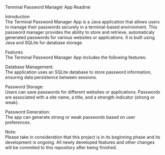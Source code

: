 Terminal Password Manager App Readme

Introduction    
The Terminal Password Manager App is a Java application that allows users to manage their passwords securely in a terminal-based environment. This password manager provides the ability to store and retrieve, automaticaly generated passwords for various websites or applications. It is built using Java and SQLite for database storage.

Features  
The Terminal Password Manager App includes the following features:

Database Management:  
The application uses an SQLite database to store password information, ensuring data persistence between sessions.

Password Storage:  
Users can save passwords for different websites or applications. Passwords are associated with a site name, a title, and a strength indicator (strong or weak).

Password Generation:  
The app can generate strong or weak passwords based on user preferences.

Note:  
Please take in consideration that this project is in its beginning phase and its development is ongoing. All newly developed features and other changes will be commited to this repository after being finished.
